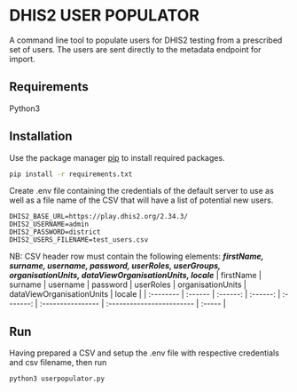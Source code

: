 # DHIS2 USER POPULATOR

A command line tool to populate users for DHIS2 testing from a prescribed set of users.
The users are sent directly to the metadata endpoint for import.

## Requirements

Python3

## Installation

Use the package manager [pip](https://pip.pypa.io/en/stable/) to install required packages.

```bash
pip install -r requirements.txt
```

Create .env file containing the credentials of the default server to use as well as a file name of the CSV that will have a list of potential new users. 

```
DHIS2_BASE_URL=https://play.dhis2.org/2.34.3/
DHIS2_USERNAME=admin
DHIS2_PASSWORD=district
DHIS2_USERS_FILENAME=test_users.csv
```

NB: CSV header row must contain the following elements:
***firstName, surname, username, password, userRoles, userGroups, organisationUnits, dataViewOrganisationUnits, locale***
| firstName | surname | username | password | userRoles | organisationUnits | dataViewOrganisationUnits | locale |
| :-------- | :------ | :------: | :------: | :-------: | :---------------- | :------------------------ | :----- |

## Run

Having prepared a CSV and setup the .env file with respective credentials and csv filename, then run

```bash
python3 userpopulator.py
```
